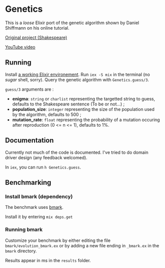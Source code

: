 # Genetics

This is a *loose* Elixir port of the genetic algorithm shown by Daniel Shiffmann on his online tutorial.

[Original project (Shakespeare)](https://github.com/shiffman/The-Nature-of-Code-Examples/tree/master/chp09_ga/NOC_9_01_GA_Shakespeare)

[YouTube video](https://www.youtube.com/playlist?list=PLRqwX-V7Uu6bJM3VgzjNV5YxVxUwzALHV)

## Running
Install [a working Elixir environement](https://elixir-lang.org/install.html).
Run `iex -S mix` in the terminal (no *sugar* shell, sorry).
Query the genetic algorithm with `Genetics.guess/3`.

`guess/3` arguments are :

- **enigma**: `string` or `charlist` representing the targetted string to guess, defaults to the Shakespeare sentence (To be or not...) ;
- **population_size**: `integer` representing the size of the population used by the algorithm, defaults to 500 ;
- **mutation_rate**: `float` representing the probability of a mutation occuring after reproduction (0 <= n <= 1), defaults to 1%.

## Documentation
Currently not much of the code is documented. I've tried to do domain driver design (any feedback welcomed).

In `iex`, you can run `h Genetics.guess`.

## Benchmarking
### Install bmark (dependency)
The benchmark uses [bmark](https://github.com/joekain/bmark).

Install it by entering `mix deps.get`

### Running bmark
Customize your benchmark by either editing the file `bmark/evolution_bmark.ex` or by adding a new file ending in `_bmark.ex` in the `bmark` directory.

Results appear in ms in the `results` folder.
